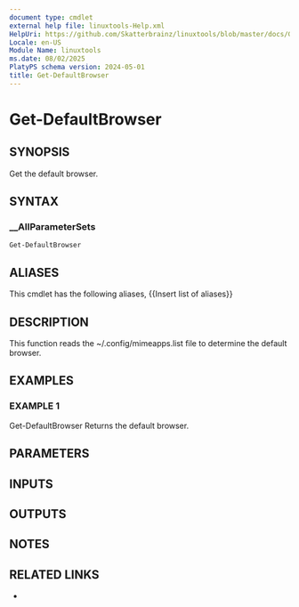 ```yaml
---
document type: cmdlet
external help file: linuxtools-Help.xml
HelpUri: https://github.com/Skatterbrainz/linuxtools/blob/master/docs/Get-DefaultBrowser.md
Locale: en-US
Module Name: linuxtools
ms.date: 08/02/2025
PlatyPS schema version: 2024-05-01
title: Get-DefaultBrowser
---
```


# Get-DefaultBrowser

## SYNOPSIS

Get the default browser.

## SYNTAX

### __AllParameterSets

```
Get-DefaultBrowser
```

## ALIASES

This cmdlet has the following aliases,
  {{Insert list of aliases}}

## DESCRIPTION

This function reads the ~/.config/mimeapps.list file to determine the default browser.

## EXAMPLES

### EXAMPLE 1

Get-DefaultBrowser
Returns the default browser.

## PARAMETERS

## INPUTS

## OUTPUTS

## NOTES

## RELATED LINKS

- [](https://github.com/Skatterbrainz/linuxtools/blob/master/docs/Get-DefaultBrowser.md)
